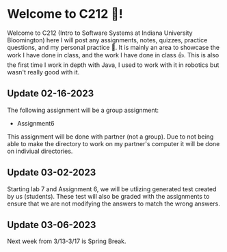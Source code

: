 # Welcome to C212 🙂!

Welcome to C212 (Intro to Software Systems at Indiana University Bloomington) here I will post any assignments, notes, quizzes, practice questions, and my personal practice 📝. It is mainly an area to showcase the work I have done in class, and the work I have done in class 👍. This is also the first time I work in depth with Java, I used to work with it in robotics but wasn't really good with it. 

## Update 02-16-2023

The following assignment will be a group assignment:

- Assignment6

This assignment will be done with partner (not a group). Due to not being able to make the directory to work on my partner's computer it will be done on indiviual directories.

## Update 03-02-2023

Starting lab 7 and Assignment 6, we will be utlizing generated test created by us (students). These test will also be graded with the assignments to ensure that we are not modifying the answers to match the wrong answers. 

## Update 03-06-2023

Next week from 3/13-3/17 is Spring Break.
